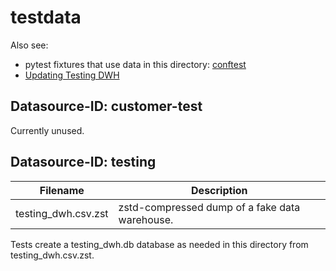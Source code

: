 # testdata

Also see:

- pytest fixtures that use data in this directory: [conftest](../../../../src/xngin/apiserver/conftest.py)
- [Updating Testing DWH](../../../../docs/UPDATING-TESTING-DWH.md)

## Datasource-ID: customer-test

Currently unused.

## Datasource-ID: testing

| Filename            | Description                                    |
| ------------------- | ---------------------------------------------- |
| testing_dwh.csv.zst | zstd-compressed dump of a fake data warehouse. |

Tests create a testing_dwh.db database as needed in this directory from testing_dwh.csv.zst.
